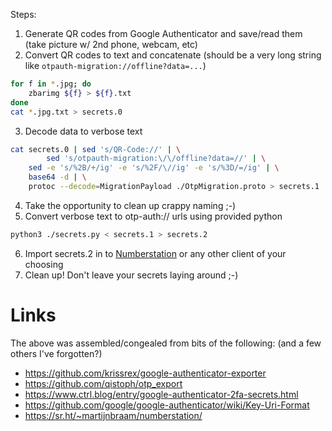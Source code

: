 Steps:
1. Generate QR codes from Google Authenticator and save/read them (take picture w/ 2nd phone, webcam, etc)
2. Convert QR codes to text and concatenate (should be a very long string like `otpauth-migration://offline?data=...`)
```sh
for f in *.jpg; do
	zbarimg ${f} > ${f}.txt
done
cat *.jpg.txt > secrets.0
```
3. Decode data to verbose text
```sh
cat secrets.0 | sed 's/QR-Code://' | \
        sed 's/otpauth-migration:\/\/offline?data=//' | \
	sed -e 's/%2B/+/ig' -e 's/%2F/\//ig' -e 's/%3D/=/ig' | \
	base64 -d | \
	protoc --decode=MigrationPayload ./OtpMigration.proto > secrets.1
```
4. Take the opportunity to clean up crappy naming ;-)
5. Convert verbose text to otp-auth:// urls using provided python
```sh
python3 ./secrets.py < secrets.1 > secrets.2
```
6. Import secrets.2 in to [Numberstation](https://sr.ht/~martijnbraam/numberstation/) or any other client of your choosing
7. Clean up! Don't leave your secrets laying around ;-)

# Links
The above was assembled/congealed from bits of the following: (and a few others I've forgotten?)

- https://github.com/krissrex/google-authenticator-exporter
- https://github.com/qistoph/otp_export
- https://www.ctrl.blog/entry/google-authenticator-2fa-secrets.html
- https://github.com/google/google-authenticator/wiki/Key-Uri-Format
- https://sr.ht/~martijnbraam/numberstation/
